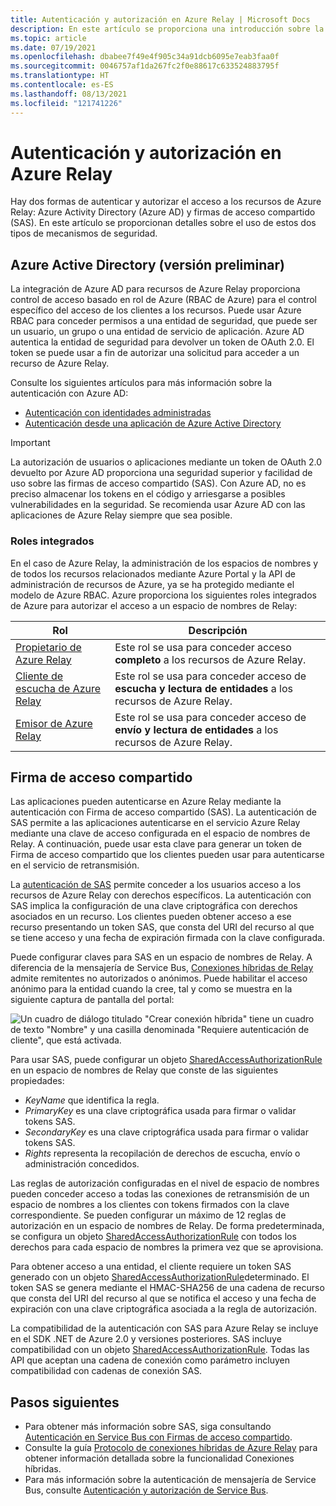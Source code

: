 ```yaml
---
title: Autenticación y autorización en Azure Relay | Microsoft Docs
description: En este artículo se proporciona una introducción sobre la autenticación de firma de acceso compartido (SAS) con el servicio Azure Relay.
ms.topic: article
ms.date: 07/19/2021
ms.openlocfilehash: dbabee7f49e4f905c34a91dcb6095e7eab3faa0f
ms.sourcegitcommit: 0046757af1da267fc2f0e88617c633524883795f
ms.translationtype: HT
ms.contentlocale: es-ES
ms.lasthandoff: 08/13/2021
ms.locfileid: "121741226"
---
```

# <a name="azure-relay-authentication-and-authorization"></a>Autenticación y autorización en Azure Relay
Hay dos formas de autenticar y autorizar el acceso a los recursos de Azure Relay: Azure Activity Directory (Azure AD) y firmas de acceso compartido (SAS). En este artículo se proporcionan detalles sobre el uso de estos dos tipos de mecanismos de seguridad.

## <a name="azure-active-directory-preview"></a>Azure Active Directory (versión preliminar)
La integración de Azure AD para recursos de Azure Relay proporciona control de acceso basado en rol de Azure (RBAC de Azure) para el control específico del acceso de los clientes a los recursos. Puede usar Azure RBAC para conceder permisos a una entidad de seguridad, que puede ser un usuario, un grupo o una entidad de servicio de aplicación. Azure AD autentica la entidad de seguridad para devolver un token de OAuth 2.0. El token se puede usar a fin de autorizar una solicitud para acceder a un recurso de Azure Relay.

Consulte los siguientes artículos para más información sobre la autenticación con Azure AD:
- [Autenticación con identidades administradas](authenticate-managed-identity.md)
- [Autenticación desde una aplicación de Azure Active Directory](authenticate-application.md)

> [!IMPORTANT]
> La autorización de usuarios o aplicaciones mediante un token de OAuth 2.0 devuelto por Azure AD proporciona una seguridad superior y facilidad de uso sobre las firmas de acceso compartido (SAS). Con Azure AD, no es preciso almacenar los tokens en el código y arriesgarse a posibles vulnerabilidades en la seguridad. Se recomienda usar Azure AD con las aplicaciones de Azure Relay siempre que sea posible.

### <a name="built-in-roles"></a>Roles integrados
En el caso de Azure Relay, la administración de los espacios de nombres y de todos los recursos relacionados mediante Azure Portal y la API de administración de recursos de Azure, ya se ha protegido mediante el modelo de Azure RBAC. Azure proporciona los siguientes roles integrados de Azure para autorizar el acceso a un espacio de nombres de Relay:

| Rol | Descripción | 
| ---- | ----------- | 
| [Propietario de Azure Relay](../role-based-access-control/built-in-roles.md#azure-relay-owner) | Este rol se usa para conceder acceso **completo** a los recursos de Azure Relay. |
| [Cliente de escucha de Azure Relay](../role-based-access-control/built-in-roles.md#azure-relay-listener) | Este rol se usa para conceder acceso de **escucha y lectura de entidades** a los recursos de Azure Relay. |
| [Emisor de Azure Relay](../role-based-access-control/built-in-roles.md#azure-relay-sender) | Este rol se usa para conceder acceso de **envío y lectura de entidades** a los recursos de Azure Relay. | 


## <a name="shared-access-signature"></a>Firma de acceso compartido
Las aplicaciones pueden autenticarse en Azure Relay mediante la autenticación con Firma de acceso compartido (SAS). La autenticación de SAS permite a las aplicaciones autenticarse en el servicio Azure Relay mediante una clave de acceso configurada en el espacio de nombres de Relay. A continuación, puede usar esta clave para generar un token de Firma de acceso compartido que los clientes pueden usar para autenticarse en el servicio de retransmisión.

La [autenticación de SAS](../service-bus-messaging/service-bus-sas.md) permite conceder a los usuarios acceso a los recursos de Azure Relay con derechos específicos. La autenticación con SAS implica la configuración de una clave criptográfica con derechos asociados en un recurso. Los clientes pueden obtener acceso a ese recurso presentando un token SAS, que consta del URI del recurso al que se tiene acceso y una fecha de expiración firmada con la clave configurada.

Puede configurar claves para SAS en un espacio de nombres de Relay. A diferencia de la mensajería de Service Bus, [Conexiones híbridas de Relay](relay-hybrid-connections-protocol.md) admite remitentes no autorizados o anónimos. Puede habilitar el acceso anónimo para la entidad cuando la cree, tal y como se muestra en la siguiente captura de pantalla del portal:

![Un cuadro de diálogo titulado "Crear conexión híbrida" tiene un cuadro de texto "Nombre" y una casilla denominada "Requiere autenticación de cliente", que está activada.][0]

Para usar SAS, puede configurar un objeto [SharedAccessAuthorizationRule](/dotnet/api/microsoft.servicebus.messaging.sharedaccessauthorizationrule) en un espacio de nombres de Relay que conste de las siguientes propiedades:

* *KeyName* que identifica la regla.
* *PrimaryKey* es una clave criptográfica usada para firmar o validar tokens SAS.
* *SecondaryKey* es una clave criptográfica usada para firmar o validar tokens SAS.
* *Rights* representa la recopilación de derechos de escucha, envío o administración concedidos.

Las reglas de autorización configuradas en el nivel de espacio de nombres pueden conceder acceso a todas las conexiones de retransmisión de un espacio de nombres a los clientes con tokens firmados con la clave correspondiente. Se pueden configurar un máximo de 12 reglas de autorización en un espacio de nombres de Relay. De forma predeterminada, se configura un objeto [SharedAccessAuthorizationRule](/dotnet/api/microsoft.servicebus.messaging.sharedaccessauthorizationrule) con todos los derechos para cada espacio de nombres la primera vez que se aprovisiona.

Para obtener acceso a una entidad, el cliente requiere un token SAS generado con un objeto [SharedAccessAuthorizationRule](/dotnet/api/microsoft.servicebus.messaging.sharedaccessauthorizationrule)determinado. El token SAS se genera mediante el HMAC-SHA256 de una cadena de recurso que consta del URI del recurso al que se notifica el acceso y una fecha de expiración con una clave criptográfica asociada a la regla de autorización.

La compatibilidad de la autenticación con SAS para Azure Relay se incluye en el SDK .NET de Azure 2.0 y versiones posteriores. SAS incluye compatibilidad con un objeto [SharedAccessAuthorizationRule](/dotnet/api/microsoft.servicebus.messaging.sharedaccessauthorizationrule). Todas las API que aceptan una cadena de conexión como parámetro incluyen compatibilidad con cadenas de conexión SAS.

## <a name="next-steps"></a>Pasos siguientes

- Para obtener más información sobre SAS, siga consultando [Autenticación en Service Bus con Firmas de acceso compartido](../service-bus-messaging/service-bus-sas.md).
- Consulte la guía [Protocolo de conexiones híbridas de Azure Relay](relay-hybrid-connections-protocol.md) para obtener información detallada sobre la funcionalidad Conexiones híbridas.
- Para más información sobre la autenticación de mensajería de Service Bus, consulte [Autenticación y autorización de Service Bus](../service-bus-messaging/service-bus-authentication-and-authorization.md). 

[0]: ./media/relay-authentication-and-authorization/hcanon.png